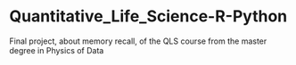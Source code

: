 # Quantitative_Life_Science-R-Python
Final project, about memory recall, of the QLS course from the master degree in Physics of Data
